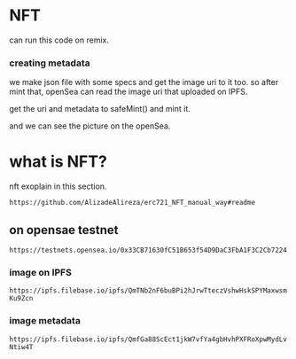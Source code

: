 # NFT

can run this code on remix.

### creating metadata

we make json file with some specs and get the image uri to it too.
so after mint that, openSea can read the image uri that uploaded on IPFS.

get the uri and metadata to safeMint() and mint it.

and we can see the picture on the openSea.

# what is NFT?

nft exoplain in this section.

`https://github.com/AlizadeAlireza/erc721_NFT_manual_way#readme`

## on opensae testnet

`https://testnets.opensea.io/0x33CB71630fC51B653f54D9DaC3FbA1F3C2Cb7224`

### image on IPFS

`https://ipfs.filebase.io/ipfs/QmTNb2nF6buBPi2hJrwTteczVshwHskSPYMaxwsmKu9Zcn`

### image metadata

`https://ipfs.filebase.io/ipfs/QmfGa88ScEct1jkW7vfYa4gbHvhPXFRoXpwMydLvNtiw4T`

